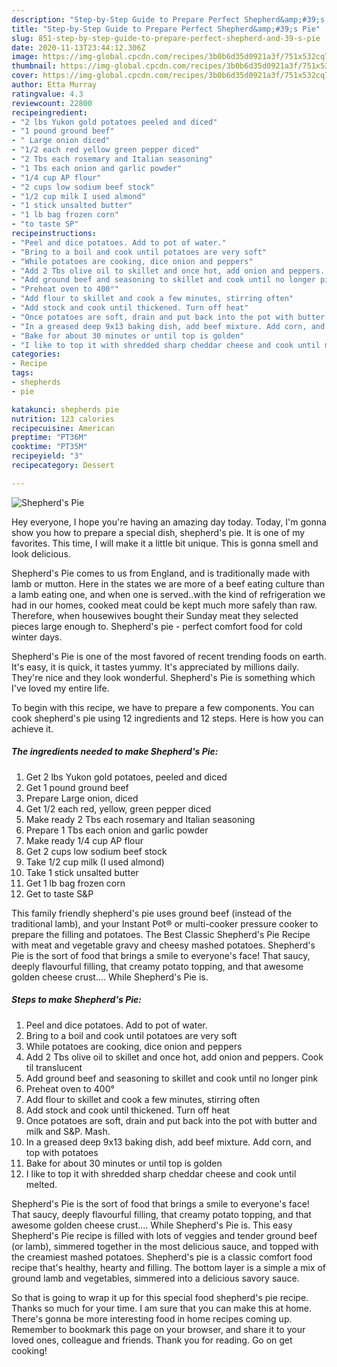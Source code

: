 ```yaml
---
description: "Step-by-Step Guide to Prepare Perfect Shepherd&amp;#39;s Pie"
title: "Step-by-Step Guide to Prepare Perfect Shepherd&amp;#39;s Pie"
slug: 851-step-by-step-guide-to-prepare-perfect-shepherd-and-39-s-pie
date: 2020-11-13T23:44:12.306Z
image: https://img-global.cpcdn.com/recipes/3b0b6d35d0921a3f/751x532cq70/shepherds-pie-recipe-main-photo.jpg
thumbnail: https://img-global.cpcdn.com/recipes/3b0b6d35d0921a3f/751x532cq70/shepherds-pie-recipe-main-photo.jpg
cover: https://img-global.cpcdn.com/recipes/3b0b6d35d0921a3f/751x532cq70/shepherds-pie-recipe-main-photo.jpg
author: Etta Murray
ratingvalue: 4.3
reviewcount: 22800
recipeingredient:
- "2 lbs Yukon gold potatoes peeled and diced"
- "1 pound ground beef"
- " Large onion diced"
- "1/2 each red yellow green pepper diced"
- "2 Tbs each rosemary and Italian seasoning"
- "1 Tbs each onion and garlic powder"
- "1/4 cup AP flour"
- "2 cups low sodium beef stock"
- "1/2 cup milk I used almond"
- "1 stick unsalted butter"
- "1 lb bag frozen corn"
- "to taste SP"
recipeinstructions:
- "Peel and dice potatoes. Add to pot of water."
- "Bring to a boil and cook until potatoes are very soft"
- "While potatoes are cooking, dice onion and peppers"
- "Add 2 Tbs olive oil to skillet and once hot, add onion and peppers. Cook til translucent"
- "Add ground beef and seasoning to skillet and cook until no longer pink"
- "Preheat oven to 400°"
- "Add flour to skillet and cook a few minutes, stirring often"
- "Add stock and cook until thickened. Turn off heat"
- "Once potatoes are soft, drain and put back into the pot with butter and milk and S&amp;P. Mash."
- "In a greased deep 9x13 baking dish, add beef mixture. Add corn, and top with potatoes"
- "Bake for about 30 minutes or until top is golden"
- "I like to top it with shredded sharp cheddar cheese and cook until melted."
categories:
- Recipe
tags:
- shepherds
- pie

katakunci: shepherds pie 
nutrition: 123 calories
recipecuisine: American
preptime: "PT36M"
cooktime: "PT35M"
recipeyield: "3"
recipecategory: Dessert

---
```



![Shepherd&#39;s Pie](https://img-global.cpcdn.com/recipes/3b0b6d35d0921a3f/751x532cq70/shepherds-pie-recipe-main-photo.jpg)

Hey everyone, I hope you're having an amazing day today. Today, I'm gonna show you how to prepare a special dish, shepherd&#39;s pie. It is one of my favorites. This time, I will make it a little bit unique. This is gonna smell and look delicious.

Shepherd&#39;s Pie comes to us from England, and is traditionally made with lamb or mutton. Here in the states we are more of a beef eating culture than a lamb eating one, and when one is served..with the kind of refrigeration we had in our homes, cooked meat could be kept much more safely than raw. Therefore, when housewives bought their Sunday meat they selected pieces large enough to. Shepherd&#39;s pie - perfect comfort food for cold winter days.

Shepherd&#39;s Pie is one of the most favored of recent trending foods on earth. It's easy, it is quick, it tastes yummy. It's appreciated by millions daily. They're nice and they look wonderful. Shepherd&#39;s Pie is something which I've loved my entire life.


To begin with this recipe, we have to prepare a few components. You can cook shepherd&#39;s pie using 12 ingredients and 12 steps. Here is how you can achieve it.

<!--inarticleads1-->

##### The ingredients needed to make Shepherd&#39;s Pie:

1. Get 2 lbs Yukon gold potatoes, peeled and diced
1. Get 1 pound ground beef
1. Prepare  Large onion, diced
1. Get 1/2 each red, yellow, green pepper diced
1. Make ready 2 Tbs each rosemary and Italian seasoning
1. Prepare 1 Tbs each onion and garlic powder
1. Make ready 1/4 cup AP flour
1. Get 2 cups low sodium beef stock
1. Take 1/2 cup milk (I used almond)
1. Take 1 stick unsalted butter
1. Get 1 lb bag frozen corn
1. Get to taste S&amp;P


This family friendly shepherd&#39;s pie uses ground beef (instead of the traditional lamb), and your Instant Pot® or multi-cooker pressure cooker to prepare the filling and potatoes. The Best Classic Shepherd&#39;s Pie Recipe with meat and vegetable gravy and cheesy mashed potatoes. Shepherd&#39;s Pie is the sort of food that brings a smile to everyone&#39;s face! That saucy, deeply flavourful filling, that creamy potato topping, and that awesome golden cheese crust.… While Shepherd&#39;s Pie is. 

<!--inarticleads2-->

##### Steps to make Shepherd&#39;s Pie:

1. Peel and dice potatoes. Add to pot of water.
1. Bring to a boil and cook until potatoes are very soft
1. While potatoes are cooking, dice onion and peppers
1. Add 2 Tbs olive oil to skillet and once hot, add onion and peppers. Cook til translucent
1. Add ground beef and seasoning to skillet and cook until no longer pink
1. Preheat oven to 400°
1. Add flour to skillet and cook a few minutes, stirring often
1. Add stock and cook until thickened. Turn off heat
1. Once potatoes are soft, drain and put back into the pot with butter and milk and S&amp;P. Mash.
1. In a greased deep 9x13 baking dish, add beef mixture. Add corn, and top with potatoes
1. Bake for about 30 minutes or until top is golden
1. I like to top it with shredded sharp cheddar cheese and cook until melted.


Shepherd&#39;s Pie is the sort of food that brings a smile to everyone&#39;s face! That saucy, deeply flavourful filling, that creamy potato topping, and that awesome golden cheese crust.… While Shepherd&#39;s Pie is. This easy Shepherd&#39;s Pie recipe is filled with lots of veggies and tender ground beef (or lamb), simmered together in the most delicious sauce, and topped with the creamiest mashed potatoes. Shepherd&#39;s pie is a classic comfort food recipe that&#39;s healthy, hearty and filling. The bottom layer is a simple a mix of ground lamb and vegetables, simmered into a delicious savory sauce. 

So that is going to wrap it up for this special food shepherd&#39;s pie recipe. Thanks so much for your time. I am sure that you can make this at home. There's gonna be more interesting food in home recipes coming up. Remember to bookmark this page on your browser, and share it to your loved ones, colleague and friends. Thank you for reading. Go on get cooking!
